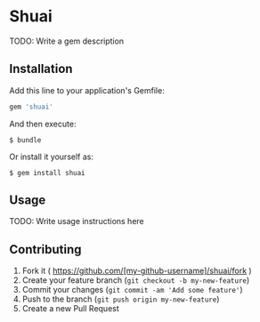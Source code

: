 # Shuai

TODO: Write a gem description

## Installation

Add this line to your application's Gemfile:

```ruby
gem 'shuai'
```

And then execute:

    $ bundle

Or install it yourself as:

    $ gem install shuai

## Usage

TODO: Write usage instructions here

## Contributing

1. Fork it ( https://github.com/[my-github-username]/shuai/fork )
2. Create your feature branch (`git checkout -b my-new-feature`)
3. Commit your changes (`git commit -am 'Add some feature'`)
4. Push to the branch (`git push origin my-new-feature`)
5. Create a new Pull Request
